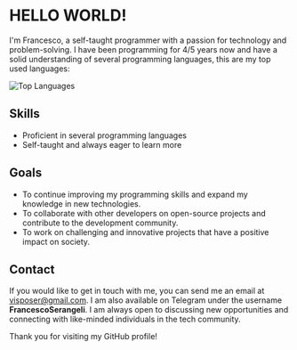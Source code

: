 # HELLO WORLD!

I'm Francesco, a self-taught programmer with a passion for technology and problem-solving. I have been programming for 4/5 years now and have a solid understanding of several programming languages, this are my top used languages:

  <img src="https://github-readme-stats.vercel.app/api/top-langs/?username=williamaerus&layout=compact" alt="Top Languages">
  
## Skills

- Proficient in several programming languages
- Self-taught and always eager to learn more

## Goals
- To continue improving my programming skills and expand my knowledge in new technologies.
- To collaborate with other developers on open-source projects and contribute to the development community.
- To work on challenging and innovative projects that have a positive impact on society.

## Contact
If you would like to get in touch with me, you can send me an email at [visposer@gmail.com](mailto:visposer@gmail.com). I am also available on Telegram under the username **FrancescoSerangeli**. I am always open to discussing new opportunities and connecting with like-minded individuals in the tech community.

Thank you for visiting my GitHub profile!
